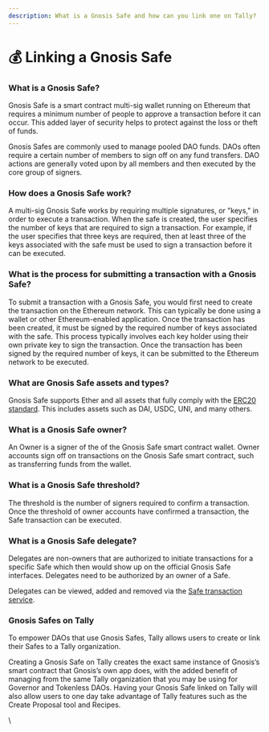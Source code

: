 ```yaml
---
description: What is a Gnosis Safe and how can you link one on Tally?
---
```


# 💰 Linking a Gnosis Safe

### What is a Gnosis Safe? <a href="#what" id="what"></a>

Gnosis Safe is a smart contract multi-sig wallet running on Ethereum that requires a minimum number of people to approve a transaction before it can occur. This added layer of security helps to protect against the loss or theft of funds.

Gnosis Safes are commonly used to manage pooled DAO funds. DAOs often require a certain number of members to sign off on any fund transfers. DAO actions are generally voted upon by all members and then executed by the core group of signers.

### How does a Gnosis Safe work? <a href="#how" id="how"></a>

A multi-sig Gnosis Safe works by requiring multiple signatures, or "keys," in order to execute a transaction. When the safe is created, the user specifies the number of keys that are required to sign a transaction. For example, if the user specifies that three keys are required, then at least three of the keys associated with the safe must be used to sign a transaction before it can be executed.

### What is the process for submitting a transaction with a Gnosis Safe? <a href="#transaction" id="transaction"></a>

To submit a transaction with a Gnosis Safe, you would first need to create the transaction on the Ethereum network. This can typically be done using a wallet or other Ethereum-enabled application. Once the transaction has been created, it must be signed by the required number of keys associated with the safe. This process typically involves each key holder using their own private key to sign the transaction. Once the transaction has been signed by the required number of keys, it can be submitted to the Ethereum network to be executed.

### What are Gnosis Safe assets and types? <a href="#types" id="types"></a>

Gnosis Safe supports Ether and all assets that fully comply with the [ERC20 standard](https://eips.ethereum.org/EIPS/eip-20). This includes assets such as DAI, USDC, UNI, and many others.

### What is a Gnosis Safe owner? <a href="#owner" id="owner"></a>

An Owner is a signer of the of the Gnosis Safe smart contract wallet. Owner accounts sign off on transactions on the Gnosis Safe smart contract, such as transferring funds from the wallet.

### What is a Gnosis Safe threshold? <a href="#threshold" id="threshold"></a>

The threshold is the number of signers required to confirm a transaction. Once the threshold of owner accounts have confirmed a transaction, the Safe transaction can be executed.

### What is a Gnosis Safe delegate? <a href="#delegate" id="delegate"></a>

Delegates are non-owners that are authorized to initiate transactions for a specific Safe which then would show up on the official Gnosis Safe interfaces. Delegates need to be authorized by an owner of a Safe.

Delegates can be viewed, added and removed via the [Safe transaction service](https://safe-docs.dev.gnosisdev.com/safe/docs/services\_transactions).

### Gnosis Safes on Tally <a href="#tally" id="tally"></a>

To empower DAOs that use Gnosis Safes, Tally allows users to create or link their Safes to a Tally organization.

Creating a Gnosis Safe on Tally creates the exact same instance of Gnosis’s smart contract that Gnosis’s own app does, with the added benefit of managing from the same Tally organization that you may be using for Governor and Tokenless DAOs. Having your Gnosis Safe linked on Tally will also allow users to one day take advantage of Tally features such as the Create Proposal tool and Recipes.

\
